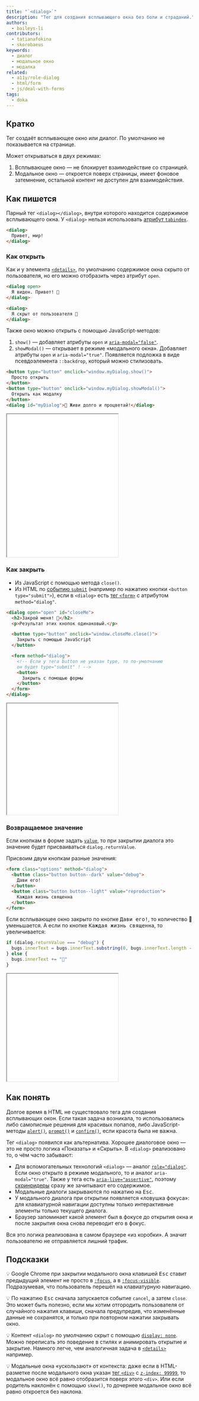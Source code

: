 ```yaml
---
title: "`<dialog>`"
description: "Тег для создания всплывающего окна без боли и страданий."
authors:
  - baileys-li
contributors:
  - tatianafokina
  - skorobaeus
keywords:
  - диалог
  - модальное окно
  - модалка
related:
  - a11y/role-dialog
  - html/form
  - js/deal-with-forms
tags:
  - doka
---
```


## Кратко

Тег создаёт всплывающее окно или диалог. По умолчанию не показывается на странице.

Может открываться в двух режимах:

1. Всплывающее окно — не блокирует взаимодействие со страницей.
1. Модальное окно — откроется поверх страницы, имеет фоновое затемнение, остальной контент не доступен для взаимодействия.

## Как пишется

Парный тег `<dialog></dialog>`, внутри которого находится содержимое всплывающего окна. У `<dialog>` нельзя использовать [атрибут `tabindex`](/html/tabindex/).

```html
<dialog>
  Привет, мир!
</dialog>
```

### Как открыть

Как и у элемента [`<details>`](/html/details/), по умолчанию содержимое окна скрыто от пользователя, но его можно отобразить через атрибут `open`.

```html
<dialog open>
  Я виден. Привет! 👋
</dialog>

<dialog>
  Я скрыт от пользователя 🥷
</dialog>
```

Также окно можно открыть с помощью JavaScript-методов:

1. `show()` — добавляет атрибуты `open` и [`aria-modal="false"`](/a11y/aria-modal/).
1. `showModal()` — открывает в режиме «модального окна». Добавляет атрибуты `open` и `aria-modal="true"`. Появляется подложка в виде псевдоэлемента `::backdrop`, который можно стилизовать.

```html
<button type="button" onclick="window.myDialog.show()">
  Просто открыть
</button>
<button type="button" onclick="window.myDialog.showModal()">
  Открыть как модалку
</button>
<dialog id="myDialog">🖖 Живи долго и процветай!</dialog>
```

<iframe title="Пример dialog в модальном и обычном режиме" src="demos/basic/" height="385"></iframe>

### Как закрыть

- Из JavaScript с помощью метода `close()`.
- Из HTML по [событию `submit`](/js/event-submit/) (например по нажатию кнопки `<button type="submit">`), если в `<dialog>` есть [тег `<form>`](/html/form/) с атрибутом `method="dialog"`.

```html
<dialog open="open" id="closeMe">
  <h2>Закрой меня! 🙏</h2>
  <p>Результат этих кнопок одинаковый.</p>

  <button type="button" onclick="window.closeMe.close()">
    Закрыть с помощью JavaScript
  </button>

  <form method="dialog">
    <!-- Если у тега button не указан type, то по-умолчанию
    он будет type="submit" ! -->
    <button>
      Закрыть с помощью формы
    </button>
  </form>
</dialog>
```

<iframe title="Варианты закрытия" src="demos/close-variants/" height="300"></iframe>

### Возвращаемое значение

Если кнопкам в форме задать [`value`](/html/value/), то при закрытии диалога это значение будет присваиваться `dialog.returnValue`.

Присвоим двум кнопкам разные значения:

```html
<form class="options" method="dialog">
  <button class="button button--dark" value="debug">
    Дави его!
  </button>
  <button class="button button--light" value="reproduction">
    Каждая жизнь священна
  </button>
</form>
```

Если всплывающее окно закрыто по кнопке <kbd>Дави его!</kbd>, то количество 🐞 уменьшается. А если по кнопке <kbd>Каждая жизнь священна</kbd>, то увеличивается:

```javascript
if (dialog.returnValue === "debug") {
  bugs.innerText = bugs.innerText.substring(0, bugs.innerText.length - 2)
} else {
  bugs.innerText += "🐞"
}
```

<iframe title="Пример использования returnValue" src="demos/return-value/" height="290"></iframe>

## Как понять

Долгое время в HTML не существовало тега для создания всплывающих окон. Если такая задача возникала, то использовались либо самописные решения для красивых попапов, либо JavaScript-методы [`alert()`](/js/alert), [`prompt()`](/js/prompt) и [`confirm()`](/js/confirm), если красота была не важна.

Тег `<dialog>` появился как альтернатива. Хорошее диалоговое окно — это не просто логика «Показать» и «Скрыть». В `<dialog>` реализовано то, о чём часто забывают:

- Для вспомогательных технологий `<dialog>` — аналог [`role="dialog"`](/a11y/role-dialog/). Если окно открыто в режиме модального, то и аналог `aria-modal="true"`. Также у тега есть [`aria-live="assertive"`](/a11y/aria-live/), поэтому [скринридеры](/a11y/screenreaders/) сразу же зачитывают его содержимое.
- Модальные диалоги закрываются по нажатию на <kbd>Esc</kbd>.
- У модального диалога при открытии появляется «ловушка фокуса»: для клавиатурной навигации доступны только интерактивные элементы только текущего диалога.
- Браузер запоминает какой элемент был в фокусе до открытия окна и после закрытия окна снова переводит его в фокус.

Вся это логика реализована в самом браузере «из коробки». А значит пользователю не отправляется лишний трафик.

## Подсказки

💡 Google Chrome при закрытии модального окна клавишей <kbd>Esc</kbd> ставит предыдущий элемент не просто в [`:focus`](/css/focus/), а в [`:focus-visible`](/css/focus-visible/). Подразумевая, что пользователь перешёл на клавиатурную навигацию.

💡 По нажатию <kbd>Esc</kbd> сначала запускается событие `cancel`, а затем `close`. Это может быть полезно, если мы хотим отгородить пользователя от случайного нажатия клавиши, сначала предупредив, что изменённые данные не сохранятся, и только при повторном нажатии закрывать окно.

💡 Контент `<dialog>` по умолчанию скрыт с помощью [`display: none`](/css/display/). Можно переписать это поведение в стилях и анимировать открытие и закрытие. Намного легче, чем аналогичная задача в [`<details>`](/html/details/) например.

💡 Модальные окна «ускользают» от контекста: даже если в HTML-разметке после модального окна указан [тег `<div>`](/html/div/) с [`z-index: 99999`](/css/z-index/), то модальное окно всё равно отобразится поверх этого `<div>`. Или если родитель наклонён с помощью `skew()`, то дочернее модальное окно всё равно откроется без наклона.
